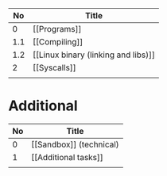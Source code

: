 
| No  | Title                               |
| --- | ----------------------------------- |
| 0   | [[Programs]]                        |
| 1.1 | [[Compiling]]                       |
| 1.2 | [[Linux binary (linking and libs)]] |
| 2   | [[Syscalls]]                        |
|     |                                     |

# Additional

| No  | Title                   |
| --- | ----------------------- |
| 0   | [[Sandbox]] (technical) |
| 1   | [[Additional tasks]]    |
|     |                         |

